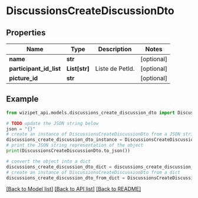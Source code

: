 # DiscussionsCreateDiscussionDto


## Properties

Name | Type | Description | Notes
------------ | ------------- | ------------- | -------------
**name** | **str** |  | [optional] 
**participant_id_list** | **List[str]** | Liste de PetId. | [optional] 
**picture_id** | **str** |  | [optional] 

## Example

```python
from wizipet_api.models.discussions_create_discussion_dto import DiscussionsCreateDiscussionDto

# TODO update the JSON string below
json = "{}"
# create an instance of DiscussionsCreateDiscussionDto from a JSON string
discussions_create_discussion_dto_instance = DiscussionsCreateDiscussionDto.from_json(json)
# print the JSON string representation of the object
print(DiscussionsCreateDiscussionDto.to_json())

# convert the object into a dict
discussions_create_discussion_dto_dict = discussions_create_discussion_dto_instance.to_dict()
# create an instance of DiscussionsCreateDiscussionDto from a dict
discussions_create_discussion_dto_from_dict = DiscussionsCreateDiscussionDto.from_dict(discussions_create_discussion_dto_dict)
```
[[Back to Model list]](../README.md#documentation-for-models) [[Back to API list]](../README.md#documentation-for-api-endpoints) [[Back to README]](../README.md)


